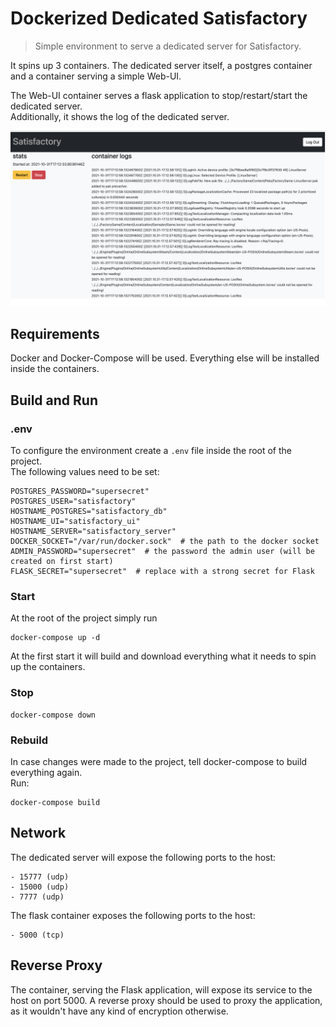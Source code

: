 # Dockerized Dedicated Satisfactory
> Simple environment to serve a dedicated server for Satisfactory. 

It spins up 3 containers. The dedicated server itself, a postgres container and a container serving a simple Web-UI.

The Web-UI container serves a flask application to stop/restart/start the dedicated server.  
Additionally, it shows the log of the dedicated server.

![screenshot](screenshot.png)

## Requirements
Docker and Docker-Compose will be used.
Everything else will be installed inside the containers.

## Build and Run
### .env
To configure the environment create a `.env` file inside the root of the project.  
The following values need to be set:
```shell
POSTGRES_PASSWORD="supersecret"
POSTGRES_USER="satisfactory"
HOSTNAME_POSTGRES="satisfactory_db"
HOSTNAME_UI="satisfactory_ui"
HOSTNAME_SERVER="satisfactory_server"
DOCKER_SOCKET="/var/run/docker.sock"  # the path to the docker socket
ADMIN_PASSWORD="supersecret"  # the password the admin user (will be created on first start)
FLASK_SECRET="supersecret"  # replace with a strong secret for Flask
```

### Start
At the root of the project simply run
```
docker-compose up -d
```
At the first start it will build and download everything what it needs to spin up the containers.

### Stop
```
docker-compose down
```

### Rebuild
In case changes were made to the project, tell docker-compose to build everything again.  
Run:
```
docker-compose build
```

## Network
The dedicated server will expose the following ports to the host:
```
- 15777 (udp)
- 15000 (udp)
- 7777 (udp)
```

The flask container exposes the following ports to the host:
```
- 5000 (tcp)
```

## Reverse Proxy
The container, serving the Flask application, will expose its service to the host on port 5000.
A reverse proxy should be used to proxy the application, as it wouldn't have any kind of encryption otherwise.